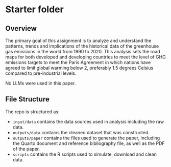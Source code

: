 # Starter folder

## Overview

The primary goal of this assignment is to analyze and understand the patterns, trends and implications of the historical data of the greenhouse gas emissions in the world from 1990 to 2020. This analysis sets the road maps for both developed and developing countries to meet the level of GHG emissions targets to meet the Paris Agreement in which nations have agreed to limit global warming below 2, preferably 1.5 degrees Celsius compared to pre-industrial levels. 

No LLMs were used in this paper. 

## File Structure

The repo is structured as:

-   `input/data` contains the data sources used in analysis including the raw data.
-   `outputs/data` contains the cleaned dataset that was constructed.
-   `outputs/paper` contains the files used to generate the paper, including the Quarto document and reference bibliography file, as well as the PDF of the paper. 
-   `scripts` contains the R scripts used to simulate, download and clean data.